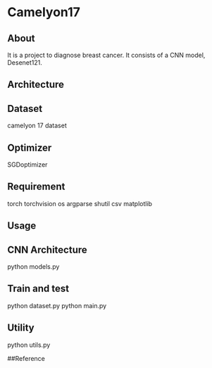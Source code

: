 # Camelyon17 #


## About
It is a project to diagnose breast cancer. It consists of a CNN model,
Desenet121.


## Architecture


## Dataset
camelyon 17 dataset


## Optimizer 
SGDoptimizer 


## Requirement
torch
torchvision
os
argparse
shutil
csv
matplotlib


## Usage


## CNN Architecture
python models.py


## Train and test
python dataset.py
python main.py


## Utility
python utils.py


##Reference

